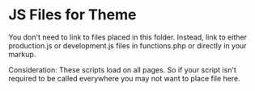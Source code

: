 JS Files for Theme
==================

You don't need to link to files placed in this folder. Instead, link to either
production.js or development.js files in functions.php or directly in your markup.

Consideration: These scripts load on all pages. So if your script isn't required to be called everywhere you may not
want to place file here.
